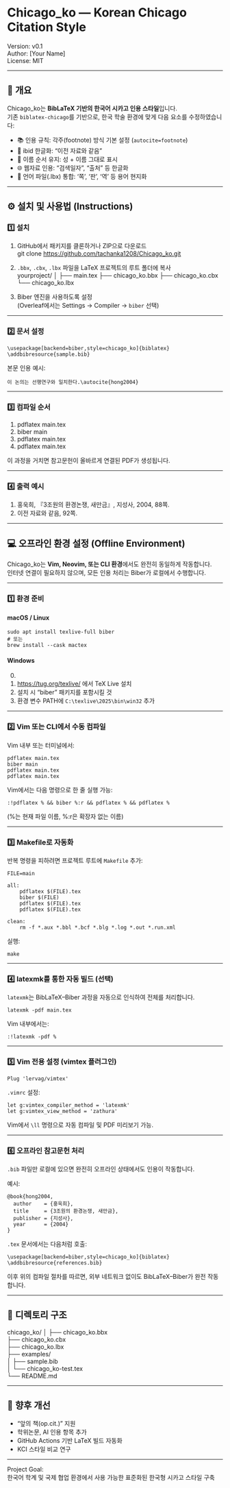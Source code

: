 # Chicago_ko — Korean Chicago Citation Style

Version: v0.1  
Author: [Your Name]  
License: MIT  

---

## 📘 개요

Chicago_ko는 **BibLaTeX 기반의 한국어 시카고 인용 스타일**입니다.  
기존 `biblatex-chicago`를 기반으로, 한국 학술 환경에 맞게 다음 요소를 수정하였습니다:

- 📚 인용 규칙: 각주(footnote) 방식 기본 설정 (`autocite=footnote`)
- 💬 ibid 한글화: “이전 자료와 같음”
- 🧍 이름 순서 유지: 성 + 이름 그대로 표시
- 🌐 웹자료 인용: “검색일자”, “출처” 등 한글화
- 🧾 언어 파일(.lbx) 통합: ‘쪽’, ‘판’, ‘역’ 등 용어 현지화

---

## ⚙️ 설치 및 사용법 (Instructions)

### 1️⃣ 설치

1. GitHub에서 패키지를 클론하거나 ZIP으로 다운로드  
       git clone https://github.com/tachanka1208/Chicago_ko.git

2. `.bbx`, `.cbx`, `.lbx` 파일을 LaTeX 프로젝트의 루트 폴더에 복사  
       yourproject/
       │
       ├── main.tex
       ├── chicago_ko.bbx
       ├── chicago_ko.cbx
       └── chicago_ko.lbx

3. Biber 엔진을 사용하도록 설정  
   (Overleaf에서는 Settings → Compiler → `biber` 선택)

---

### 2️⃣ 문서 설정

    \usepackage[backend=biber,style=chicago_ko]{biblatex}
    \addbibresource{sample.bib}

본문 인용 예시:

    이 논의는 선행연구와 일치한다.\autocite{hong2004}

---

### 3️⃣ 컴파일 순서

1. pdflatex main.tex  
2. biber main  
3. pdflatex main.tex  
4. pdflatex main.tex  

이 과정을 거치면 참고문헌이 올바르게 연결된 PDF가 생성됩니다.

---

### 4️⃣ 출력 예시

1. 홍욱희, 『3조원의 환경논쟁, 새만금』, 지성사, 2004, 88쪽.  
2. 이전 자료와 같음, 92쪽.

---

## 💻 오프라인 환경 설정 (Offline Environment)

Chicago_ko는 **Vim, Neovim, 또는 CLI 환경**에서도 완전히 동일하게 작동합니다.  
인터넷 연결이 필요하지 않으며, 모든 인용 처리는 Biber가 로컬에서 수행합니다.

---

### 1️⃣ 환경 준비

#### macOS / Linux
    sudo apt install texlive-full biber
    # 또는
    brew install --cask mactex

#### Windows
0. 
1. https://tug.org/texlive/ 에서 TeX Live 설치  
2. 설치 시 “biber” 패키지를 포함시킬 것  
3. 환경 변수 PATH에 `C:\texlive\2025\bin\win32` 추가

---

### 2️⃣ Vim 또는 CLI에서 수동 컴파일

Vim 내부 또는 터미널에서:

    pdflatex main.tex
    biber main
    pdflatex main.tex
    pdflatex main.tex

Vim에서는 다음 명령으로 한 줄 실행 가능:

    :!pdflatex % && biber %:r && pdflatex % && pdflatex %

(%는 현재 파일 이름, %:r은 확장자 없는 이름)

---

### 3️⃣ Makefile로 자동화

반복 명령을 피하려면 프로젝트 루트에 `Makefile` 추가:

    FILE=main

    all:
        pdflatex $(FILE).tex
        biber $(FILE)
        pdflatex $(FILE).tex
        pdflatex $(FILE).tex

    clean:
        rm -f *.aux *.bbl *.bcf *.blg *.log *.out *.run.xml

실행:

    make

---

### 4️⃣ latexmk를 통한 자동 빌드 (선택)

`latexmk`는 BibLaTeX–Biber 과정을 자동으로 인식하여 전체를 처리합니다.

    latexmk -pdf main.tex

Vim 내부에서는:

    :!latexmk -pdf %

---

### 5️⃣ Vim 전용 설정 (vimtex 플러그인)

    Plug 'lervag/vimtex'

`.vimrc` 설정:

    let g:vimtex_compiler_method = 'latexmk'
    let g:vimtex_view_method = 'zathura'

Vim에서 `\ll` 명령으로 자동 컴파일 및 PDF 미리보기 가능.

---

### 6️⃣ 오프라인 참고문헌 처리

`.bib` 파일만 로컬에 있으면 완전히 오프라인 상태에서도 인용이 작동합니다.

예시:

    @book{hong2004,
      author    = {홍욱희},
      title     = {3조원의 환경논쟁, 새만금},
      publisher = {지성사},
      year      = {2004}
    }

`.tex` 문서에서는 다음처럼 호출:

    \usepackage[backend=biber,style=chicago_ko]{biblatex}
    \addbibresource{references.bib}

이후 위의 컴파일 절차를 따르면, 외부 네트워크 없이도 BibLaTeX–Biber가 완전 작동합니다.

---

## 📁 디렉토리 구조

chicago_ko/
│
├── chicago_ko.bbx  
├── chicago_ko.cbx  
├── chicago_ko.lbx  
├── examples/  
│   ├── sample.bib  
│   └── chicago_ko-test.tex  
└── README.md  

---

## 🧠 향후 개선

- “앞의 책(op.cit.)” 지원  
- 학위논문, AI 인용 항목 추가  
- GitHub Actions 기반 LaTeX 빌드 자동화  
- KCI 스타일 비교 연구  

---

Project Goal:  
한국어 학계 및 국제 협업 환경에서 사용 가능한 표준화된 한국형 시카고 스타일 구축

